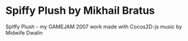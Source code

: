 # Spiffy Plush by Mikhail Bratus
Spiffy Plush - my GAMEJAM 2007 work
made with Cocos2D-js
music by Midwife Dwalin
